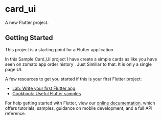 # card_ui

A new Flutter project.

## Getting Started

This project is a starting point for a Flutter application.

In this Sample Card_Ui project I have create a simple cards 
as like you have seen on zomato app order history .
Just Similiar to that. It is only a single page UI.


A few resources to get you started if this is your first Flutter project:

- [Lab: Write your first Flutter app](https://flutter.dev/docs/get-started/codelab)
- [Cookbook: Useful Flutter samples](https://flutter.dev/docs/cookbook)

For help getting started with Flutter, view our
[online documentation](https://flutter.dev/docs), which offers tutorials,
samples, guidance on mobile development, and a full API reference.


